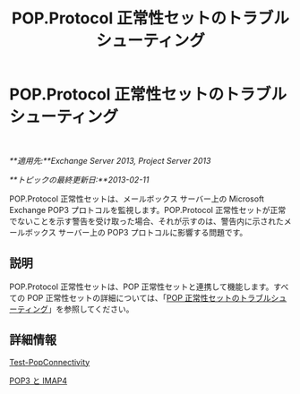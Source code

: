 ﻿---
title: POP.Protocol 正常性セットのトラブルシューティング
TOCTitle: POP.Protocol 正常性セットのトラブルシューティング
ms:assetid: 4a205a83-153a-4e93-a7af-43d2ab815809
ms:mtpsurl: https://technet.microsoft.com/ja-jp/library/ms.exch.scom.pop.protocol(v=EXCHG.150)
ms:contentKeyID: 53181830
ms.date: 01/28/2016
mtps_version: v=EXCHG.150
ms.translationtype: HT
---

# POP.Protocol 正常性セットのトラブルシューティング

 

_**適用先:**Exchange Server 2013, Project Server 2013_

_**トピックの最終更新日:**2013-02-11_

POP.Protocol 正常性セットは、メールボックス サーバー上の Microsoft Exchange POP3 プロトコルを監視します。POP.Protocol 正常性セットが正常でないことを示す警告を受け取った場合、それが示すのは、警告内に示されたメールボックス サーバー上の POP3 プロトコルに影響する問題です。

## 説明

POP.Protocol 正常性セットは、POP 正常性セットと連携して機能します。すべての POP 正常性セットの詳細については、「[POP 正常性セットのトラブルシューティング](troubleshooting-pop-health-set.md)」を参照してください。

## 詳細情報

[Test-PopConnectivity](https://technet.microsoft.com/ja-jp/library/bb738143\(v=exchg.150\))

[POP3 と IMAP4](https://technet.microsoft.com/ja-jp/library/jj657728\(v=exchg.150\))

